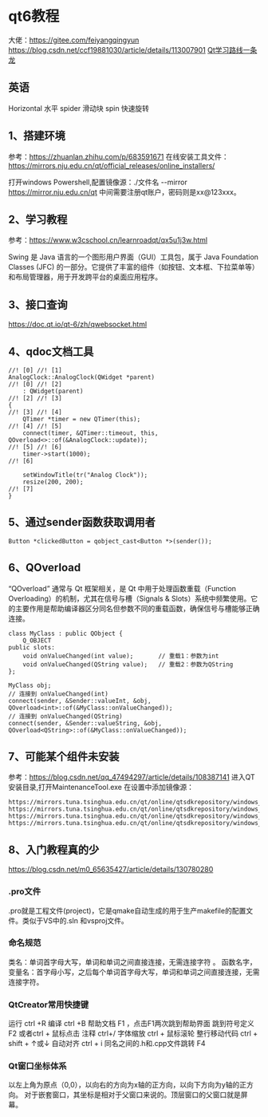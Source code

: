 # qt6教程

大佬：https://gitee.com/feiyangqingyun
https://blog.csdn.net/ccf19881030/article/details/113007901
[Qt学习路线一条龙](https://mp.weixin.qq.com/s/tY4eMky_Zvdx-x2PeWbUsQ)

## 英语
Horizontal 水平
spider 滑动块
spin 快速旋转

## 1、搭建环境
参考：https://zhuanlan.zhihu.com/p/683591671
在线安装工具文件：https://mirrors.nju.edu.cn/qt/official_releases/online_installers/

打开windows Powershell,配置镜像源：./文件名 --mirror https://mirror.nju.edu.cn/qt
中间需要注册qt账户，密码则是xx@123xxx。

## 2、学习教程
参考：https://www.w3cschool.cn/learnroadqt/qx5u1j3w.html

Swing 是 Java 语言的一个图形用户界面（GUI）工具包，属于 Java Foundation Classes (JFC) 的一部分。它提供了丰富的组件（如按钮、文本框、下拉菜单等）和布局管理器，用于开发跨平台的桌面应用程序。

## 3、接口查询
https://doc.qt.io/qt-6/zh/qwebsocket.html

## 4、qdoc文档工具
```
//! [0] //! [1]
AnalogClock::AnalogClock(QWidget *parent)
//! [0] //! [2]
    : QWidget(parent)
//! [2] //! [3]
{
//! [3] //! [4]
    QTimer *timer = new QTimer(this);
//! [4] //! [5]
    connect(timer, &QTimer::timeout, this, QOverload<>::of(&AnalogClock::update));
//! [5] //! [6]
    timer->start(1000);
//! [6]

    setWindowTitle(tr("Analog Clock"));
    resize(200, 200);
//! [7]
}
```

## 5、通过sender函数获取调用者
```
Button *clickedButton = qobject_cast<Button *>(sender());
```

## 6、QOverload
“QOverload” 通常与 Qt 框架相关，是 Qt 中用于处理函数重载（Function Overloading）的机制，尤其在信号与槽（Signals & Slots）系统中频繁使用。它的主要作用是帮助编译器区分同名但参数不同的重载函数，确保信号与槽能够正确连接。
```
class MyClass : public QObject {
    Q_OBJECT
public slots:
    void onValueChanged(int value);       // 重载1：参数为int
    void onValueChanged(QString value);   // 重载2：参数为QString
};

MyClass obj;
// 连接到 onValueChanged(int)
connect(sender, &Sender::valueInt, &obj, QOverload<int>::of(&MyClass::onValueChanged));
// 连接到 onValueChanged(QString)
connect(sender, &Sender::valueString, &obj, QOverload<QString>::of(&MyClass::onValueChanged));
```

## 7、可能某个组件未安装
参考：https://blog.csdn.net/qq_47494297/article/details/108387141
进入QT安装目录,打开MaintenanceTool.exe
在设置中添加镜像源：
```
https://mirrors.tuna.tsinghua.edu.cn/qt/online/qtsdkrepository/windows_x86/desktop/tools_mingw/
https://mirrors.tuna.tsinghua.edu.cn/qt/online/qtsdkrepository/windows_x86/desktop/qt6_691/
https://mirrors.tuna.tsinghua.edu.cn/qt/online/qtsdkrepository/windows_x86/desktop/qt6_dev_src_doc_examples/
https://mirrors.tuna.tsinghua.edu.cn/qt/online/qtsdkrepository/windows_x86/desktop/qt6_691_dev_wasm/
```

## 8、入门教程真的少
https://blog.csdn.net/m0_65635427/article/details/130780280

### .pro文件
.pro就是工程文件(project)，它是qmake自动生成的用于生产makefile的配置文件。类似于VS中的.sln 和vsproj文件。

### 命名规范
类名：单词首字母大写，单词和单词之间直接连接，无需连接字符 。
函数名字，变量名：首字母小写，之后每个单词首字母大写，单词和单词之间直接连接，无需连接字符。

### QtCreator常用快捷键
运行  ctrl +R
编译  ctrl +B
帮助文档  F1 ，点击F1两次跳到帮助界面
跳到符号定义 F2 或者ctrl + 鼠标点击
注释 ctrl+/
字体缩放  ctrl + 鼠标滚轮
整行移动代码 ctrl + shift + ↑或↓
自动对齐   ctrl + i
同名之间的.h和.cpp文件跳转 F4

### Qt窗口坐标体系
以左上角为原点（0,0），以向右的方向为x轴的正方向，以向下方向为y轴的正方向。
对于嵌套窗口，其坐标是相对于父窗口来说的。顶层窗口的父窗口就是屏幕。


